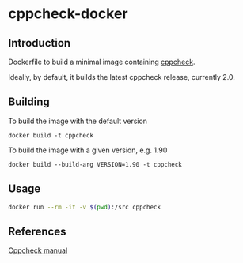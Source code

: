 # cppcheck-docker

## Introduction

Dockerfile to build a minimal image containing
[cppcheck](https://github.com/danmar/cppcheck).

Ideally, by default, it builds the latest cppcheck release, currently 2.0.

## Building

To build the image with the default version

```
docker build -t cppcheck
```

To build the image with a given version, e.g. 1.90

```
docker build --build-arg VERSION=1.90 -t cppcheck
```

## Usage


```bash
docker run --rm -it -v $(pwd):/src cppcheck
```

## References

[Cppcheck manual](http://cppcheck.sourceforge.net/manual.html)
